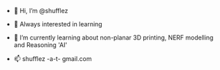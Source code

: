 - 👋 Hi, I’m @shufflez
- 👀 Always interested in learning
- 🌱 I’m currently learning about non-planar 3D printing, NERF modelling and Reasoning 'AI'

- 📫 shufflez -a-t- gmail.com

<!---
shuffleznl/shuffleznl is a ✨ special ✨ repository because its `README.md` (this file) appears on your GitHub profile.
You can click the Preview link to take a look at your changes.
--->
